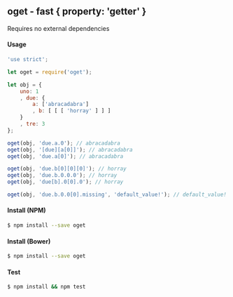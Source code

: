oget - fast { property: 'getter' }
------------------------------------
Requires no external dependencies

#### Usage

```javascript
'use strict';

let oget = require('oget');

let obj = {
    uno: 1
    , due: {
        a: ['abracadabra']
        , b: [ [ [ 'horray' ] ] ]
    }
    , tre: 3
};

oget(obj, 'due.a.0'); // abracadabra
oget(obj, '[due][a[0]]'); // abracadabra
oget(obj, 'due.a[0]'); // abracadabra

oget(obj, 'due.b[0][0][0]'); // horray
oget(obj, 'due.b.0.0.0'); // horray
oget(obj, 'due[b].0[0].0'); // horray

oget(obj, 'due.b.0.0[0].missing', 'default_value!'); // default_value!
```

#### Install (NPM)
```bash
$ npm install --save oget
```

#### Install (Bower)
```bash
$ npm install --save oget
```

#### Test
```bash
$ npm install && npm test
```